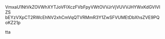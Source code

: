VmxaU1NtVkZOVWhXYTJoVFlXczFVbFpyVWtOVVJrVjVUVVJHYWxKdGVIVlZS
bEYzVXpCT2RWcEhNV2xhCmVqQTVRMmR3Y1ZwSFVUMEtDbXhsZVE9PQoKZ21p

tta